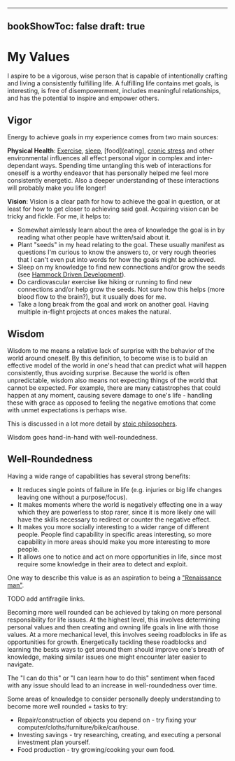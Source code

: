 
---
bookShowToc: false
draft: true
---

# My Values

I aspire to be a vigorous, wise person that is capable of intentionally
crafting and living a consistently fulfilling life.  A fulfilling life contains
met goals, is interesting, is free of disempowerment, includes meaningful
relationships, and has the potential to inspire and empower others.

## Vigor

Energy to achieve goals in my experience comes from two main sources:

**Physical Health**: [Exercise](my_exercise), [sleep](my_sleep),
[food](eating], [cronic stress](stress) and other environmental influences all
effect personal vigor in complex and inter-dependant ways.  Spending time
untangling this web of interactions for oneself is a worthy endeavor that has
personally helped me feel more consistently energetic.  Also a deeper
understanding of these interactions will probably make you life longer!

**Vision**: Vision is a clear path for how to achieve the goal in question, or
at least for how to get closer to achieving said goal.  Acquiring vision can be
tricky and fickle.  For me, it helps to:

 - Somewhat aimlessly learn about the area of knowledge the goal is in by
   reading what other people have written/said about it.
 - Plant "seeds" in my head relating to the goal.  These usually manifest as
   questions I'm curious to know the answers to, or very rough theories that I
   can't even put into words for how the goals might be achieved.
 - Sleep on my knowledge to find new connections and/or grow the seeds (see
   [Hammock Driven Development]()).
 - Do cardiovascular exercise like hiking or running to find new connections
   and/or help grow the seeds.  Not sure how this helps (more blood flow to the
   brain?), but it usually does for me.
 - Take a long break from the goal and work on another goal.  Having multiple
   in-flight projects at onces makes the natural.

## Wisdom

Wisdom to me means a relative lack of surprise with the behavior of the world
around oneself.  By this definition, to become wise is to build an effective
model of the world in one's head that can predict what will happen
consistently, thus avoiding surprise.  Because the world is often
unpredictable, wisdom also means not expecting things of the world that cannot
be expected.  For example, there are many catastrophes that could happen at any
moment, causing severe damage to one's life - handling these with grace as
opposed to feeling the negative emotions that come with unmet expectations is
perhaps wise.

This is discussed in a lot more detail by [stoic philosophers](link).

Wisdom goes hand-in-hand with well-roundedness.

## Well-Roundedness

Having a wide range of capabilities has several strong benefits:

 - It reduces single points of failure in life (e.g. injuries or big life
   changes leaving one without a purpose/focus).
 - It makes moments where the world is negatively effecting one in a way which
   they are powerless to stop rarer, since it is more likely one will have the
   skills necessary to redirect or counter the negative effect.
 - It makes you more socially interesting to a wider range of different people.
   People find capability in specific areas interesting, so more capability in
   more areas should make you more interesting to more people.
 - It allows one to notice and act on more opportunities in life, since most
   require some knowledge in their area to detect and exploit.

One way to describe this value is as an aspiration to being a ["Renaissance
man"](ERE).

TODO add antifragile links.

Becoming more well rounded can be achieved by taking on more personal
responsibility for life issues.  At the highest level, this involves
determining personal values and then creating and owning life goals in line
with those values.  At a more mechanical level, this involves seeing roadblocks
in life as opportunities for growth. Energetically tackling these roadblocks
and learning the bests ways to get around them should improve one's breath of
knowledge, making similar issues one might encounter later easier to navigate.

The "I can do this" or "I can learn how to do this" sentiment when faced with
any issue should lead to an increase in well-roundedness over time.

Some areas of knowledge to consider personally deeply understanding to become
more well rounded + tasks to try:

 - Repair/construction of objects you depend on - try fixing your
   computer/cloths/furniture/bike/car/house.
 - Investing savings - try researching, creating, and executing a personal
   investment plan yourself.
 - Food production - try growing/cooking your own food.
